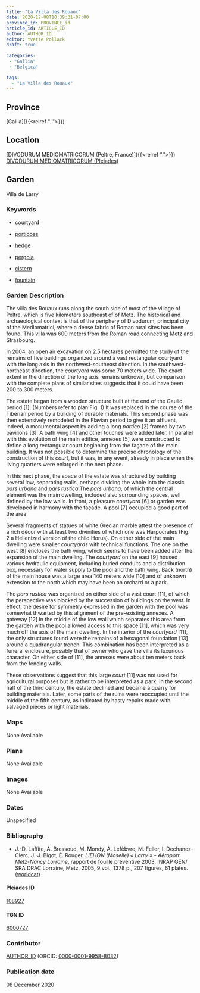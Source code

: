 ```yaml
---
title: "La Villa des Rouaux"
date: 2020-12-08T10:39:31-07:00
province_id: PROVINCE_id
article_id: ARTICLE_ID
author: AUTHOR_ID
editor: Yvette Pollack
draft: true

categories:
 - "Gallia"
 - "Belgica"

tags:
  - "La Villa des Rouaux"
---
```


## Province
[Gallia]({{<relref "..">}})

## Location

[DIVODURUM MEDIOMATRICORUM (Peltre, France)]({{<relref ".">}}) \
[DIVODURUM MEDIOMATRICORUM (Pleiades)](https://pleiades.stoa.org/places/108927)

<!--### Location Description-->

<!-- LEAVE THIS BLANK FOR NOW -->

<!--## Sublocation-->

<!--
[AREA WITHIN LOCATION, LIKE “PALATINE HILL”](GEOREFERENCE LINK)
A sublocation is any area larger than an individual garden, but located within a location. I would always try to include a link to a controlled vocabulary here if possible. This ID may well be different from the Garden ID, e.g., Pompeii versus a Garden in one of the houses which has its own Pleiades ID.
-->

<!-- ### Sublocation Description -->


## Garden
Villa de Larry

### Keywords

- [courtyard](http://vocab.getty.edu/page/aat/300004095)
- [porticoes](http://vocab.getty.edu/page/aat/300004145)

- [hedge](http://vocab.getty.edu/page/aat/300266413)
- [pergola](http://vocab.getty.edu/page/aat/300006783)
- [cistern](http://vocab.getty.edu/page/aat/300052558)
- [fountain](http://vocab.getty.edu/page/aat/300006179)

### Garden Description

<!-- Taken from draft file -->
The villa des Rouaux runs along the south side of most of the village of Peltre, which is five kilometers southeast of of Metz. The historical and archaeological context is that of the periphery of Divodurum, principal city of the Mediomatrici, where a dense fabric of Roman rural sites has been found. This villa was 600 meters from the Roman road connecting Metz and Strasbourg.

In 2004, an open air excavation on 2.5 hectares permitted the study of the remains of five buildings organized around a vast rectangular courtyard with the long axis in the northwest-southeast direction. In the southwest-northeast direction, the *courtyard* was some 70 meters wide. The exact extent in the direction of the long axis remains unknown, but comparison with the complete plans of similar sites suggests that it could have been 200 to 300 meters.

The estate began from a wooden structure built at the end of the Gaulic period [1]. (Numbers refer to plan Fig. 1) It was replaced in the course of the Tiberian period by a building of durable materials. This second phase was then extensively remodeled in the Flavian period to give it an affluent, indeed, a monumental aspect by adding a long *portico* [2] framed by two pavilions [3]. A bath wing [4] and other touches were added later. In parallel with this evolution of the main edifice, annexes [5] were constructed to define a long rectangular court beginning from the façade of the main building. It was not possible to determine the precise chronology of the construction of this *court*, but it was, in any event, already in place when the living quarters were enlarged in the next phase.

In this next phase, the space of the estate was structured by building several low, separating walls, perhaps dividing the whole into the classic *pars urbana* and *pars rustica*.The *pars urbana*, of which the central element was the main dwelling, included also surrounding spaces, well defined by the low walls. In front, a pleasure *courtyard* [6] or garden was developed in harmony with the façade. A pool [7] occupied a good part of the area.

 Several fragments of statues of white Grecian marble attest the presence of a rich décor with at least two divinities of which one was Harpocrates (Fig. 2 a Hellenized version of the child Horus).
On either side of the main dwelling were smaller *courtyards* with technical functions. The one on the west [8] encloses the bath wing, which seems to have been added after the expansion of the main dwelling. The *courtyard* on the east [9] housed various hydraulic equipment, including buried conduits and a distribution box, necessary for water supply to the pool and the bath wing. Back (north) of the main house was a large area 140 meters wide [10] and of unknown extension to the north which may have been an orchard or a park.

The *pars rustica* was organized on either side of a vast court [11], of which the perspective was blocked by the succession of buildings on the west. In effect, the desire for symmetry expressed in the garden with the pool was somewhat thwarted by this alignment of the pre-existing annexes. A gateway [12] in the middle of the low wall which separates this area from the garden with the pool allowed access to this space [11], which was very much off the axis of the main dwelling. In the interior of the *courtyard* [11], the only structures found were the remains of a hexagonal foundation [13] around a quadrangular trench. This combination has been interpreted as a funeral enclosure, possibly that of owner who gave the villa its luxurious character. On either side of [11], the annexes were about ten meters back from the fencing walls.

These observations suggest that this large *court* [11] was not used for agricultural purposes but is rather to be interpreted as a park.  In the second half of the third century, the estate declined and became a quarry for building materials. Later, some parts of the ruins were reoccupied until the middle of the fifth century, as indicated by hasty repairs made with salvaged pieces or light materials.



### Maps

None Available

### Plans

None Available

### Images

None Available

### Dates
Unspecified

### Bibliography
- J.-D. Laffite, A. Bressoud, M. Mondy, A. Lefèbvre, M. Feller, I. Dechanez-Clerc, J.-J. Bigot, É. Rouger, *LIÉHON (Moselle) « Larry » - Aéroport Metz-Nancy Lorraine*, rapport de fouille préventive 2003, INRAP GEN/ SRA DRAC Lorraine, Metz, 2005, 9 vol., 1378 p., 207 figures, 61 plates. [(worldcat)](http://www.worldcat.org/oclc/20955708)


<!--#### Periodo ID-->

<!-- [PERIODO_ID](https://pleiades.stoa.org/places/PLEIADES_ID) -->

#### Pleiades ID

[108927](https://pleiades.stoa.org/places/108927)

#### TGN ID
[6000727](http://vocab.getty.edu/page/tgn/6000727)

### Contributor
[AUTHOR_ID](link) (ORCID: [0000-0001-9958-8032](https://orcid.org/0000-0001-9958-8032))

### Publication date
08 December 2020

<!--### Related articles-->

<!-- Links to other related articles. Leave blank for now -->
